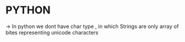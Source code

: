 # PYTHON
-> In python we dont have char type , in which Strings are only array of bites representing unicode characters  
